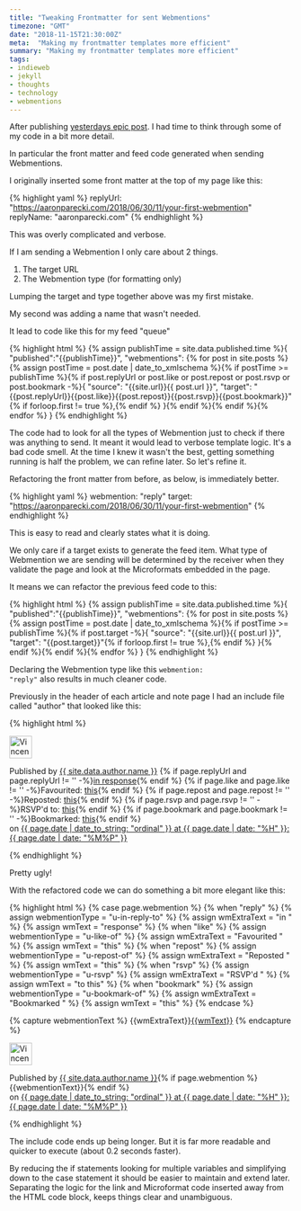 ```yaml
---
title: "Tweaking Frontmatter for sent Webmentions"
timezone: "GMT"
date: "2018-11-15T21:30:00Z"
meta:  "Making my frontmatter templates more efficient"
summary: "Making my frontmatter templates more efficient"
tags:
- indieweb
- jekyll
- thoughts
- technology
- webmentions
---
```


After publishing [yesterdays epic post](https://vincentp.me/articles/2018/11/14/20-00/). I had time to think through some of my code in a bit more detail.

In particular the front matter and feed code generated when sending Webmentions.

I originally inserted some front matter at the top of my page like this:

{% highlight yaml %}
replyUrl: "https://aaronparecki.com/2018/06/30/11/your-first-webmention"
replyName: "aaronparecki.com"
{% endhighlight %}

This was overly complicated and verbose.

If I am sending a Webmention I only care about 2 things.

1. The target URL
2. The Webmention type (for formatting only)

Lumping the target and type together above was my first mistake.

My second was adding a name that wasn't needed.

It lead to code like this for my feed "queue"

{% highlight html %}
{% assign publishTime = site.data.published.time %}{
    "published":"{{publishTime}}",
    "webmentions": {% for post in site.posts %}{% assign postTime = post.date | date_to_xmlschema %}{% if postTime >= publishTime %}{% if post.replyUrl or post.like or post.repost or post.rsvp or post.bookmark -%}{
            "source": "{{site.url}}{{ post.url }}",
            "target": "{{post.replyUrl}}{{post.like}}{{post.repost}}{{post.rsvp}}{{post.bookmark}}"{% if forloop.first != true %},{% endif %}
        }{% endif %}{% endif %}{% endfor %}
}
{% endhighlight %}

The code had to look for all the types of Webmention just to check if there was anything to send. It meant it would lead to verbose template logic. It's a bad code smell. At the time I knew it wasn't the best, getting something running is half the problem, we can refine later. So let's refine it.

Refactoring the front matter from before, as below, is immediately better.

{% highlight yaml %}
webmention: "reply"
target: "https://aaronparecki.com/2018/06/30/11/your-first-webmention"
{% endhighlight %}

This is easy to read and clearly states what it is doing.

We only care if a target exists to generate the feed item. What type of Webmention we are sending will be determined by the receiver when they validate the page and look at the Microformats embedded in the page.

It means we can refactor the previous feed code to this:

{% highlight html %}
{% assign publishTime = site.data.published.time %}{
    "published":"{{publishTime}}",
    "webmentions": {% for post in site.posts %}{% assign postTime = post.date | date_to_xmlschema %}{% if postTime >= publishTime %}{% if post.target -%}{
            "source": "{{site.url}}{{ post.url }}",
            "target": "{{post.target}}"{% if forloop.first != true %},{% endif %}
        }{% endif %}{% endif %}{% endfor %}
}
{% endhighlight %}

Declaring the Webmention type like this <code>webmention: "reply"</code> also results in much cleaner code.

Previously in the header of each article and note page I had an include file called "author" that looked like this:

{% highlight html %}
<div class="u-author h-card dg mini-two-col-grid mb5 align-items-center">
  <img src="{{site.data.author.profilePic}}" width="40" class="u-photo br-circle" alt="Vincent Pickering a Service Designer & UI/UX Consultant, based in Leeds, U.K.">
  <p class="grey fw3 f7">
    Published by <a class="black" href="{{page.url}}">{{ site.data.author.name }}</a>
    {% if page.replyUrl and page.replyUrl != '' -%}<a class="u-in-reply-to" href="{{page.replyUrl}}">in response</a>{% endif %}
    {% if page.like and page.like != '' -%}Favourited: <a class="u-like-of" href="{{page.like}}">this</a>{% endif %}
    {% if page.repost and page.repost != '' -%}Reposted: <a class="u-repost-of" href="{{page.repost}}">this</a>{% endif %}
    {% if page.rsvp and page.rsvp != '' -%}RSVP'd to: <a class="u-rsvp" href="{{page.rsvp}}">this</a>{% endif %}
    {% if page.bookmark and page.bookmark != '' -%}Bookmarked: <a class="u-bookmark-of" href="{{page.bookmark}}">this</a>{% endif %}
    <br>on <a class="u-url black" href="{{page.url}}"><time class="dt-published" datetime="{{ page.date | date_to_xmlschema }}">
        {{ page.date | date_to_string: "ordinal" }} <span>at</span> {{ page.date | date: "%H" }}:{{ page.date | date: "%M%P" }}
    </time></a></p>
</div>
{% endhighlight %}

Pretty ugly!

With the refactored code we can do something a bit more elegant like this:

{% highlight html %}
{% case page.webmention %}
    {% when "reply" %}
        {% assign webmentionType = "u-in-reply-to" %}
        {% assign wmExtraText = "in " %}
        {% assign wmText = "response" %}
    {% when "like" %}
        {% assign webmentionType = "u-like-of" %}
        {% assign wmExtraText = "Favourited " %}
        {% assign wmText = "this" %}
    {% when "repost" %}
        {% assign webmentionType = "u-repost-of" %}
        {% assign wmExtraText = "Reposted " %}
        {% assign wmText = "this" %}
    {% when "rsvp" %}
        {% assign webmentionType = "u-rsvp" %}
        {% assign wmExtraText = "RSVP'd " %}
        {% assign wmText = "to this" %}
    {% when "bookmark" %}
        {% assign webmentionType = "u-bookmark-of" %}
        {% assign wmExtraText = "Bookmarked " %}
        {% assign wmText = "this" %}
{% endcase %}

{% capture webmentionText %}
     {{wmExtraText}}<a class="{{webmentionType}}" href="{{page.target}}">{{wmText}}</a>
{% endcapture %}

<div class="u-author h-card mini-two-col-grid mb5 align-items-center">
    <img src="{{site.data.author.profilePic}}" width="40" class="u-photo br-circle" alt="Vincent Pickering">
    <p class="grey fw3 f7">Published by <a class="u-url p-name black" href="{{page.url}}">{{ site.data.author.name }}</a>{% if page.webmention %}{{webmentionText}}{% endif %}
    <br>on <a class="u-url black" href="{{page.url}}"><time class="dt-published" datetime="{{ page.date | date_to_xmlschema }}">
        {{ page.date | date_to_string: "ordinal" }} <span>at</span> {{ page.date | date: "%H" }}:{{ page.date | date: "%M%P" }}
    </time></a>
    </p>
</div>
{% endhighlight %}

The include code ends up being longer. But it is far more readable and quicker to execute (about 0.2 seconds faster).

By reducing the if statements looking for multiple variables and simplifying down to the case statement it should be easier to maintain and extend later. Separating the logic for the link and Microformat code inserted away from the HTML code block, keeps things clear and unambiguous.
